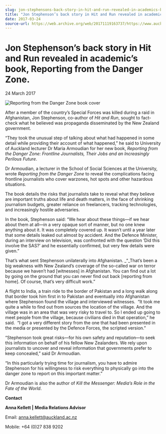 ```yaml
---
slug: jon-stephensons-back-story-in-hit-and-run-revealed-in-academics-book-reporting-from-the-danger-zone
title: "Jon Stephenson’s back story in Hit and Run revealed in academic’s book, Reporting from the Danger Zone."
date: 2017-03-24
source-url: https://web.archive.org/web/20171119163737/https://www.auckland.ac.nz/en/about/news-events-and-notices/news/news-2017/03/jon-stephenson_s-back-story-in-hit-and-run-revealed-in-academics.html
---
```

Jon Stephenson’s back story in Hit and Run revealed in academic’s book, Reporting from the Danger Zone.
=======================================================================================================

24 March 2017

![Reporting from the Danger Zone book cover](https://www.auckland.ac.nz/en/about/news-events-and-notices/news/news-2017/03/jon-stephenson_s-back-story-in-hit-and-run-revealed-in-academics/_jcr_content/par/textimage/image.img.jpg/1490320464838.jpg "Reporting from the Danger Zone book cover")

After a member of the country’s Special Forces was killed during a raid in Afghanistan, Jon Stephenson, co-author of _Hit and Run_, sought to fact-check what he believed was propaganda disseminated by the New Zealand government.

“They took the unusual step of talking about what had happened in some detail while providing their account of what happened,” he said to University of Auckland lecturer Dr Maria Armoudian for her new book, _Reporting from the Danger Zone: Frontline Journalists, Their Jobs and an Increasingly Perilous Future_.

Dr Armoudian, a lecturer in the School of Social Sciences at the University, wrote _Reporting from the Danger Zone_ to reveal the complications facing frontline journalists who cover warzones, hot spots and other hazardous situations.

The book details the risks that journalists take to reveal what they believe are important truths about life and death matters, in the face of shrinking journalism budgets, greater reliance on freelancers, tracking technologies, and increasingly hostile adversaries.

In the book, Stephenson said: “We hear about these things—if we hear about them at all—in a very opaque sort of manner, but no one knew anything about it. It was completely covered up. It wasn’t until a year later that some details leaked out almost by accident. And the Defence Minister, during an interview on television, was confronted with the question ‘Did this involve the SAS?’ and he essentially confirmed, but very few details were given.”

That’s what sent Stephenson unilaterally into Afghanistan. _“_That’s been a big weakness with New Zealand’s coverage of the so-called war on terror because we haven’t had \[witnesses\] in Afghanistan. You can find out a lot by going on the ground that you can never find out back \[reporting from home\]. Of course, that’s very difficult work.”

A flight to India, a train ride to the border of Pakistan and a long walk along that border took him first in to Pakistan and eventually into Afghanistan where Stephenson found the village and interviewed witnesses.  “It took me quite a while to find out from sources the location of the village. And the village was in an area that was very risky to travel to. So I ended up going to meet people from the village, because civilians died in that operation,” he said.  “I got a very different story from the one that had been presented in the media or presented by the Defence Forces, the scripted version.”

“Stephenson took great risks—for his own safety and reputation—to seek this information on behalf of his fellow New Zealanders. We rely upon journalists to uncover and reveal information that governments prefer to keep concealed,” said Dr Armoudian.

“In this particularly trying time for journalism, you have to admire Stephenson for his willingness to risk everything to physically go into the danger zone to report on this important matter.”

Dr Armoudian is also the author of _Kill the Messenger: Media’s Role in the Fate of the World_.

**Contact**

**Anna Kellett |** **Media Relations Advisor**

Email: [anna.kellett@auckland.ac.nz](mailto:anna.kellett@auckland.ac.nz)

Mobile: +64 (0)27 838 9202